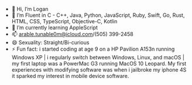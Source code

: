 - 👋 Hi, I’m Logan
- 👀 I’m Fluent in C - C++, Java, Python, JavaScript, Ruby, Swift, Go, Rust, HTML, CSS, TypeScript, Objective-C, Kotlin
- 🌱 I’m currently learning AppleScript
- 📫 arable.tunable0m@icloud.com/‪(505) 399-2458‬
- 😄 Sexuality: Straight/Bi-curious
- ⚡ Fun fact: i started coding at age 9 on a HP Pavilion A153n running Windows XP | i regularly switch between Windows, Linux, and macOS | my first laptop was a PowerMac G3
running MacOS 10 Leopard. My first experiences with modifying software was when i jailbroke my iphone 4S it sparked my interest in mobile device software.
